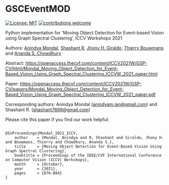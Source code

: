# GSCEventMOD
[![License: MIT](https://img.shields.io/badge/License-MIT-yellow.svg)](https://opensource.org/licenses/MIT)
[![contributions welcome](https://img.shields.io/badge/contributions-welcome-brightgreen.svg?style=flat)](https://github.com/dwyl/esta/issues)



Python implementation for 'Moving Object Detection for Event-based Vision using Graph Spectral Clustering', ICCV Workshops 2021

Authors: [Anindya Mondal](https://sites.google.com/view/anindyamondal), [Shashant R](https://www.researchgate.net/profile/Shashant-R), [Jhony H. Giraldo](https://sites.google.com/view/jhonygiraldo), [Thierry Bouwmans](https://sites.google.com/site/thierrybouwmans) and [Ananda S. Chowdhury](https://sites.google.com/site/anandachowdhury)

Abstract: https://openaccess.thecvf.com/content/ICCV2021W/GSP-CV/html/Mondal_Moving_Object_Detection_for_Event-Based_Vision_Using_Graph_Spectral_Clustering_ICCVW_2021_paper.html

Paper: https://openaccess.thecvf.com/content/ICCV2021W/GSP-CV/papers/Mondal_Moving_Object_Detection_for_Event-Based_Vision_Using_Graph_Spectral_Clustering_ICCVW_2021_paper.pdf

Corresponding authors: Anindya Mondal (anindyam.jan@gmail.com) and Shashant R. (shashant7699@gmail.com) 

Please cite this paper if you find our work helpful:

```

@InProceedings{Mondal_2021_ICCV,
    author    = {Mondal, Anindya and R, Shashant and Giraldo, Jhony H. and Bouwmans, Thierry and Chowdhury, Ananda S.},
    title     = {Moving Object Detection for Event-Based Vision Using Graph Spectral Clustering},
    booktitle = {Proceedings of the IEEE/CVF International Conference on Computer Vision (ICCV) Workshops},
    month     = {October},
    year      = {2021},
    pages     = {876-884}
}
```
